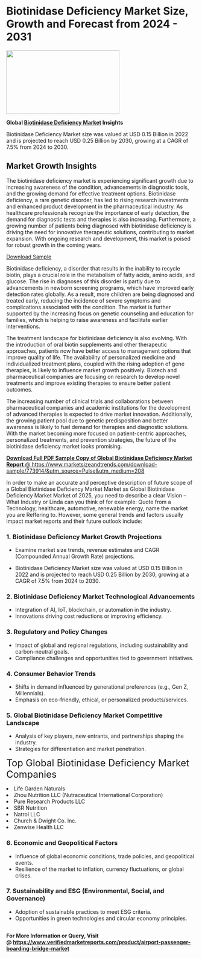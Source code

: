 <H1>Biotinidase Deficiency Market Size, Growth and Forecast from 2024 - 2031</H1><img class="aligncenter size-medium wp-image-584254" src="https://thirdeyenews.in/wp-content/uploads/2024/09/Global-Market-Research-300x168.jpeg" alt="" width="300" height="168" /><p><strong>Global&nbsp;<a href="https://www.marketsizeandtrends.com/download-sample/773914/&amp;utm_source=Pulse&amp;utm_medium=208">Biotinidase Deficiency Market</a> Insights</strong></p><p>Biotinidase Deficiency Market size was valued at USD 0.15 Billion in 2022 and is projected to reach USD 0.25 Billion by 2030, growing at a CAGR of 7.5% from 2024 to 2030.</p><p><h2>Market Growth Insights</h2> <p>The biotinidase deficiency market is experiencing significant growth due to increasing awareness of the condition, advancements in diagnostic tools, and the growing demand for effective treatment options. Biotinidase deficiency, a rare genetic disorder, has led to rising research investments and enhanced product development in the pharmaceutical industry. As healthcare professionals recognize the importance of early detection, the demand for diagnostic tests and therapies is also increasing. Furthermore, a growing number of patients being diagnosed with biotinidase deficiency is driving the need for innovative therapeutic solutions, contributing to market expansion. With ongoing research and development, this market is poised for robust growth in the coming years.</p> <p><a href="#">Download Sample</a></p> <p>Biotinidase deficiency, a disorder that results in the inability to recycle biotin, plays a crucial role in the metabolism of fatty acids, amino acids, and glucose. The rise in diagnoses of this disorder is partly due to advancements in newborn screening programs, which have improved early detection rates globally. As a result, more children are being diagnosed and treated early, reducing the incidence of severe symptoms and complications associated with the condition. The market is further supported by the increasing focus on genetic counseling and education for families, which is helping to raise awareness and facilitate earlier interventions.</p> <p>The treatment landscape for biotinidase deficiency is also evolving. With the introduction of oral biotin supplements and other therapeutic approaches, patients now have better access to management options that improve quality of life. The availability of personalized medicine and individualized treatment plans, coupled with the rising adoption of gene therapies, is likely to influence market growth positively. Biotech and pharmaceutical companies are focusing on research to develop novel treatments and improve existing therapies to ensure better patient outcomes.</p> <p>The increasing number of clinical trials and collaborations between pharmaceutical companies and academic institutions for the development of advanced therapies is expected to drive market innovation. Additionally, the growing patient pool due to genetic predisposition and better awareness is likely to fuel demand for therapies and diagnostic solutions. With the market becoming more focused on patient-centric approaches, personalized treatments, and prevention strategies, the future of the biotinidase deficiency market looks promising.</p> <p><a href="#"></p><p><span class=""><strong>Download Full PDF Sample Copy of Global Biotinidase Deficiency Market Report</strong> @ <a href="https://www.marketsizeandtrends.com/download-sample/773914/&amp;utm_source=Pulse&amp;utm_medium=208" target="_blank">https://www.marketsizeandtrends.com/download-sample/773914/&amp;utm_source=Pulse&amp;utm_medium=208</a></span></p><p>In order to make an accurate and perceptive description of future scope of a Global&nbsp;Biotinidase Deficiency Market Market as Global&nbsp;Biotinidase Deficiency Market Market of 2025, you need to describe a clear Vision &ndash; What Industry or Linda can you think of for example: Quote from a Technology, healthcare, automotive, renewable energy, name the market you are Reffering to. However, some general trends and factors usually impact market reports and their future outlook include:</p><h3>1.&nbsp;<strong>Biotinidase Deficiency Market Growth Projections</strong></h3><ul><li>Examine market size trends, revenue estimates and CAGR (Compounded Annual Growth Rate) projections.</li><li><p>Biotinidase Deficiency Market size was valued at USD 0.15 Billion in 2022 and is projected to reach USD 0.25 Billion by 2030, growing at a CAGR of 7.5% from 2024 to 2030.</p></li></ul><h3>2.&nbsp;<strong>Biotinidase Deficiency Market Technological Advancements</strong></h3><ul><li>Integration of AI, IoT, blockchain, or automation in the industry.</li><li>Innovations driving cost reductions or improving efficiency.</li></ul><h3>3.&nbsp;<strong>Regulatory and Policy Changes</strong></h3><ul><li>Impact of global and regional regulations, including sustainability and carbon-neutral goals.</li><li>Compliance challenges and opportunities tied to government initiatives.</li></ul><h3>4.&nbsp;<strong>Consumer Behavior Trends</strong></h3><ul><li>Shifts in demand influenced by generational preferences (e.g., Gen Z, Millennials).</li><li>Emphasis on eco-friendly, ethical, or personalized products/services.</li></ul><h3>5.&nbsp;<strong>Global Biotinidase Deficiency Market Competitive Landscape</strong></h3><ul><li>Analysis of key players, new entrants, and partnerships shaping the industry.</li><li>Strategies for differentiation and market penetration.</li></ul><p data-pm-slice="1 1 []"><span style="color: inherit; font-family: inherit; font-size: 25px;">Top Global Biotinidase Deficiency Market Companies</span></p><div class="" data-test-id=""><p><li>Life Garden Naturals</li><li> Zhou Nutrition LLC (Nutraceutical International Corporation)</li><li> Pure Research Products LLC</li><li> SBR Nutrition</li><li> Natrol LLC</li><li> Church & Dwight Co. Inc.</li><li> Zenwise Health LLC</li></p></div><h3>6.&nbsp;<strong>Economic and Geopolitical Factors</strong></h3><ul><li>Influence of global economic conditions, trade policies, and geopolitical events.</li><li>Resilience of the market to inflation, currency fluctuations, or global crises.</li></ul><h3>7.&nbsp;<strong>Sustainability and ESG (Environmental, Social, and Governance)</strong></h3><ul><li>Adoption of sustainable practices to meet ESG criteria.</li><li>Opportunities in green technologies and circular economy principles.</li></ul><h2><strong style="font-size: 14px;">For More Information or Query, Visit @&nbsp;</strong><a style="background-color: #ffffff; font-size: 14px;" href="https://www.marketsizeandtrends.com/report/biotinidase-deficiency-market/" target="_blank">https://www.verifiedmarketreports.com/product/airport-passenger-boarding-bridge-market</a></h2>
